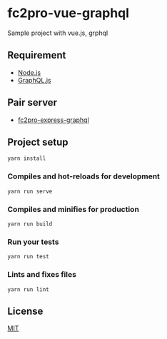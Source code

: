 # fc2pro-vue-graphql
Sample project with vue.js, grphql

## Requirement
- [Node.js](https://nodejs.org)
- [GraphQL.js](https://graphql.org/graphql-js/)

## Pair server
- [fc2pro-express-graphql](https://github.com/uho1896/fc2pro-express-graphql)

## Project setup
```
yarn install
```

### Compiles and hot-reloads for development
```
yarn run serve
```

### Compiles and minifies for production
```
yarn run build
```

### Run your tests
```
yarn run test
```

### Lints and fixes files
```
yarn run lint
```

## License

[MIT](LICENSE)
